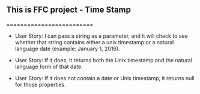## This is FFC project - Time Stamp 
=========================

- User Story: I can pass a string as a parameter, and it will check to see whether that string contains either a unix timestamp or a natural language date (example: January 1, 2016).

- User Story: If it does, it returns both the Unix timestamp and the natural language form of that date.

- User Story: If it does not contain a date or Unix timestamp, it returns null for those properties.
